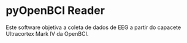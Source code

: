 # pyOpenBCI Reader

Este software objetiva a coleta de dados de EEG a partir do capacete Ultracortex Mark IV da OpenBCI.
